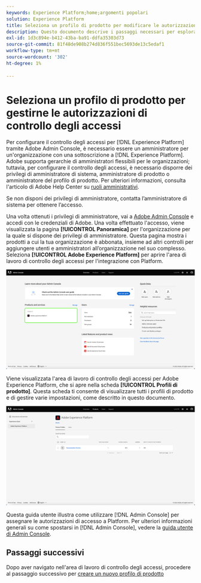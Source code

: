 ```yaml
---
keywords: Experience Platform;home;argomenti popolari
solution: Experience Platform
title: Seleziona un profilo di prodotto per modificare le autorizzazioni di controllo degli accessi
description: Questo documento descrive i passaggi necessari per esplorare l’area di lavoro di controllo degli accessi. Per configurare il controllo degli accessi, ad Experience Platform tramite Adobe Admin Console, è necessario essere un amministratore per un'organizzazione che dispone di una sottoscrizione ad Experience Platform.
exl-id: 1d3c894e-b412-43ba-ba91-ddfa35303d73
source-git-commit: 81f48de908b274d836f551bec5693de13c5edaf1
workflow-type: tm+mt
source-wordcount: '302'
ht-degree: 1%

---
```


# Seleziona un profilo di prodotto per gestirne le autorizzazioni di controllo degli accessi

Per configurare il controllo degli accessi per [!DNL Experience Platform] tramite Adobe Admin Console, è necessario essere un amministratore per un&#39;organizzazione con una sottoscrizione a [!DNL Experience Platform]. Adobe supporta gerarchie di amministratori flessibili per le organizzazioni; tuttavia, per configurare il controllo degli accessi, è necessario disporre dei privilegi di amministratore di sistema, amministratore di prodotto o amministratore del profilo di prodotto. Per ulteriori informazioni, consulta l&#39;articolo di Adobe Help Center su [ruoli amministrativi](https://helpx.adobe.com/it/enterprise/using/admin-roles.html).

Se non disponi dei privilegi di amministratore, contatta l’amministratore di sistema per ottenere l’accesso.

Una volta ottenuti i privilegi di amministratore, vai a [Adobe Admin Console](https://adminconsole.adobe.com) e accedi con le credenziali di Adobe. Una volta effettuato l&#39;accesso, viene visualizzata la pagina **[!UICONTROL Panoramica]** per l&#39;organizzazione per la quale si dispone dei privilegi di amministratore. Questa pagina mostra i prodotti a cui la tua organizzazione è abbonata, insieme ad altri controlli per aggiungere utenti e amministratori all’organizzazione nel suo complesso. Seleziona **[!UICONTROL Adobe Experience Platform]** per aprire l&#39;area di lavoro di controllo degli accessi per l&#39;integrazione con Platform.

![select-product](../images/select-product.png)

Viene visualizzata l&#39;area di lavoro di controllo degli accessi per Adobe Experience Platform, che si apre nella scheda **[!UICONTROL Profili di prodotto]**. Questa scheda ti consente di visualizzare tutti i profili di prodotto e di gestire varie impostazioni, come descritto in questo documento.

![select-product-profile](../images/select-product-profile.png)

Questa guida utente illustra come utilizzare [!DNL Admin Console] per assegnare le autorizzazioni di accesso a Platform. Per ulteriori informazioni generali su come spostarsi in [!DNL Admin Console], vedere la [guida utente di Admin Console](https://helpx.adobe.com/it/enterprise/using/admin-console.html).

## Passaggi successivi

Dopo aver navigato nell&#39;area di lavoro di controllo degli accessi, procedere al passaggio successivo per [creare un nuovo profilo di prodotto](create-profile.md)
